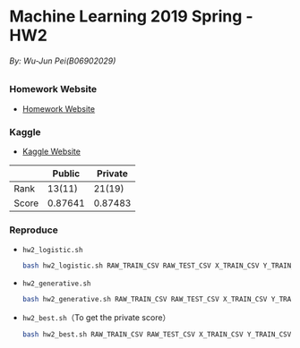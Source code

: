 # Machine Learning 2019 Spring - HW2

###### By: Wu-Jun Pei(B06902029)

### Homework Website

-   [Homework Website](https://ntumlta2019.github.io/ml-web-hw2/)

### Kaggle

-   [Kaggle Website](https://www.kaggle.com/c/ml2019spring-hw2)

|       | Public  | Private |
| ----- | ------- | ------- |
| Rank  | 13(11)  | 21(19)  |
| Score | 0.87641 | 0.87483 |

### Reproduce

-   `hw2_logistic.sh`

    ```bash
    bash hw2_logistic.sh RAW_TRAIN_CSV RAW_TEST_CSV X_TRAIN_CSV Y_TRAIN_CSV X_TEST_CSV PREDICT_CSV
    ```
-   `hw2_generative.sh`

    ```bash
    bash hw2_generative.sh RAW_TRAIN_CSV RAW_TEST_CSV X_TRAIN_CSV Y_TRAIN_CSV X_TEST_CSV PREDICT_CSV
    ```

-   `hw2_best.sh`（To get the private score）

    ```bash
    bash hw2_best.sh RAW_TRAIN_CSV RAW_TEST_CSV X_TRAIN_CSV Y_TRAIN_CSV X_TEST_CSV PREDICT_CSV
    ```


